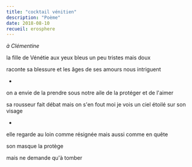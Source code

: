 ```yaml
---
title: "cocktail vénitien"
description: "Poème"
date: 2018-08-10
recueil: erosphere
---
```


*à Clémentine*

la fille de Vénétie
aux yeux bleus un peu tristes mais doux

raconte sa blessure
et les âges de ses amours nous intriguent

*

on a envie de la prendre sous notre aile
de la protéger et de l'aimer

sa rousseur fait débat mais on s'en fout
moi je vois un ciel étoilé sur son visage

*

elle regarde au loin comme résignée
mais aussi comme en quête

son masque la protège

mais ne demande qu'à tomber
